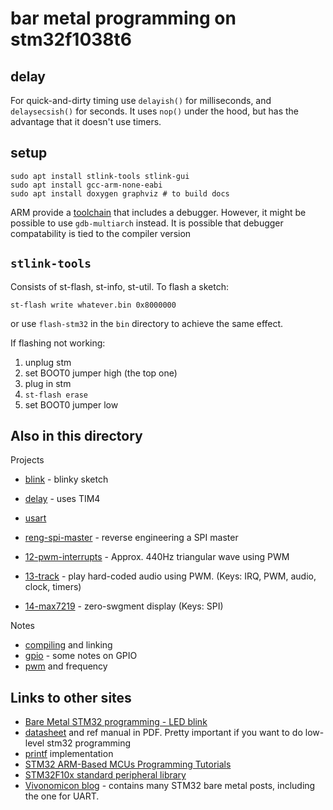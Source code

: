 # bar metal programming on stm32f1038t6

## delay

For quick-and-dirty timing use `delayish()` for milliseconds,
and `delaysecsish()` for seconds. It uses `nop()` under the
hood, but has the advantage that it doesn't use timers.



## setup

```
sudo apt install stlink-tools stlink-gui
sudo apt install gcc-arm-none-eabi
sudo apt install doxygen graphviz # to build docs
```
ARM provide a [toolchain](https://developer.arm.com/tools-and-software/open-source-software/developer-tools/gnu-toolchain/gnu-rm/downloads) that includes a debugger. However, it might be possible to use `gdb-multiarch` instead. It is possible that debugger compatability is tied to the compiler version


## `stlink-tools`

Consists of st-flash, st-info, st-util. To flash a sketch:
```
st-flash write whatever.bin 0x8000000
```
or use `flash-stm32` in the `bin` directory to achieve the same effect. 

If flashing not working:

1. unplug stm
2. set BOOT0 jumper high (the top one)
3. plug in stm
4. `st-flash erase`
5. set BOOT0 jumper low


## Also in this directory

Projects
* [blink](blink) - blinky sketch
* [delay](delay) - uses TIM4
* [usart](usart)
* [reng-spi-master](reng-spi-master) - reverse engineering a SPI master

* [12-pwm-interrupts](12-pwm-interrupts) - Approx. 440Hz triangular wave using PWM
* [13-track](13-track) - play hard-coded audio using PWM. (Keys: IRQ, PWM, audio, clock, timers)
* [14-max7219](14-max7219) - zero-swgment display (Keys: SPI)

Notes
* [compiling](compiling.md) and linking
* [gpio](gpio.md) - some notes on GPIO
* [pwm](pwm.md) and frequency


## Links to other sites
* [Bare Metal STM32 programming - LED blink](https://freeelectron.ro/bare-metal-stm32-led-blink/)
* [datasheet](https://github.com/freeelectron-ro/stm32_playground/tree/master/doc) and ref manual in PDF. Pretty important if you want to do low-level stm32 programming
* [printf](https://github.com/embeddedartistry/printf/blob/89c4cfe96f0340065ad6eb17eeaa508f3eea5f25/printf.c) implementation
* [STM32 ARM-Based MCUs Programming Tutorials](https://deepbluembedded.com/stm32-arm-programming-tutorials/)
* [STM32F10x standard peripheral library](https://www.st.com/content/st_com/en/products/embedded-software/mcu-mpu-embedded-software/stm32-embedded-software/stm32-standard-peripheral-libraries/stsw-stm32054.html)
* [Vivonomicon blog](https://vivonomicon.com/) - contains many STM32 bare metal posts, including the one for UART.
